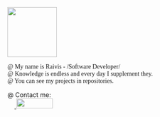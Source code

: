 <body>
<p>
<img border="0" src="https://brandslogos.com/wp-content/uploads/images/large/java-logo-black-and-white-1.png" width="111" height="112"></p>
<p><font face="Consolas">
@ My name is Raivis - /Software Developer/<br>
@ Knowledge is endless and every day I supplement they.<br>
@ You can see my projects in repositories.
</font></p>
<p>@ Contact me:<br>&nbsp;&nbsp;&nbsp;&nbsp;<a href="https://www.linkedin.com/in/raivis-bruzguls">
<img border="0" src="https://blog.waalaxy.com/wp-content/uploads/2021/01/1497016117.png" width="82" height="22"></a></p>

</body>







